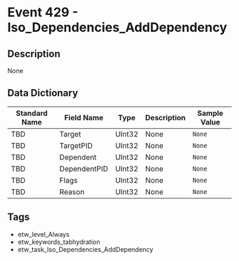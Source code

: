 # Event 429 - Iso_Dependencies_AddDependency

## Description
None

## Data Dictionary
|Standard Name|Field Name|Type|Description|Sample Value|
|---|---|---|---|---|
|TBD|Target|UInt32|None|`None`|
|TBD|TargetPID|UInt32|None|`None`|
|TBD|Dependent|UInt32|None|`None`|
|TBD|DependentPID|UInt32|None|`None`|
|TBD|Flags|UInt32|None|`None`|
|TBD|Reason|UInt32|None|`None`|

## Tags
* etw_level_Always
* etw_keywords_tabhydration
* etw_task_Iso_Dependencies_AddDependency